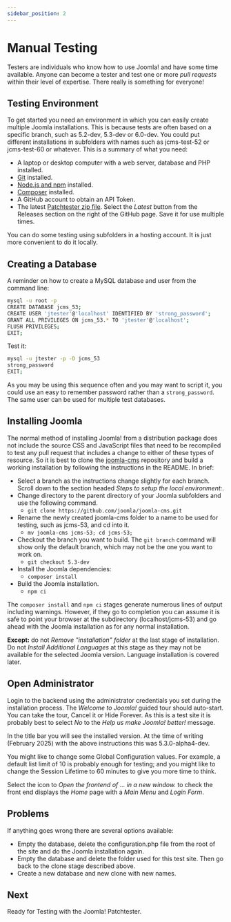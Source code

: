 ```yaml
---
sidebar_position: 2
---
```


Manual Testing
==============

Testers are individuals who know how to use Joomla! and have some time available. Anyone can become a tester and test one or more *pull requests* within their level of expertise. There really is something for everyone!

## Testing Environment

To get started you need an environment in which you can easily create multiple Joomla installations. This is because tests are often based on a specific branch, such as 5.2-dev, 5.3-dev or 6.0-dev. You could put different installations in subfolders with names such as jcms-test-52 or jcms-test-60 or whatever. This is a summary of what you need:

- A laptop or desktop computer with a web server, database and PHP installed.
- [Git](https://git-scm.com/) installed.
- [Node.js and npm](https://docs.npmjs.com/downloading-and-installing-node-js-and-npm) installed.
- [Composer](https://getcomposer.org/) installed.
- A GitHub account to obtain an API Token.
- The latest [Patchtester zip file](https://github.com/joomla-extensions/patchtester). Select the *Latest* button from the Releases section on the right of the GitHub page. Save it for use multiple times.

You can do some testing using subfolders in a hosting account. It is just more convenient to do it locally.

## Creating a Database

A reminder on how to create a MySQL database and user from the command line:

```sh
mysql -u root -p
CREATE DATABASE jcms_53;
CREATE USER 'jtester'@'localhost' IDENTIFIED BY 'strong_password';
GRANT ALL PRIVILEGES ON jcms_53.* TO 'jtester'@'localhost';
FLUSH PRIVILEGES;
EXIT;
```

Test it:

```sh
mysql -u jtester -p -D jcms_53
strong_password
EXIT;
```

As you may be using this sequence often and you may want to script it, you could use an easy to remember password rather than a `strong_password`. The same user can be used for multiple test databases.

## Installing Joomla

The normal method of installing Joomla! from a distribution package does not include the source CSS and JavaScript files that need to be recompiled to test any pull request that includes a change to either of these types of resource. So it is best to clone the [joomla-cms](https://github.com/joomla/joomla-cms) repository and build a working installation by following the instructions in the README. In brief:

- Select a branch as the instructions change slightly for each branch. Scroll down to the section headed *Steps to setup the local environment:*.
- Change directory to the parent directory of your Joomla subfolders and use the following command.
    - `git clone https://github.com/joomla/joomla-cms.git`
- Rename the newly created joomla-cms folder to a name to be used for testing, such as jcms-53, and cd into it.
    - `mv joomla-cms jcms-53; cd jcms-53;`
- Checkout the branch you want to build. The `git branch` command will show only the default branch, which may not be the one you want to work on.
    - `git checkout 5.3-dev`
- Install the Joomla dependencies:
    - `composer install`
- Build the Joomla installation.
    - `npm ci`

The `composer install` and `npm ci` stages generate numerous lines of output including warnings. However, if they go to completion you can assume it is safe to point your browser at the subdirectory (localhost/jcms-53) and go ahead with the Joomla installation as for any normal installation.

**Except:** do not *Remove "installation" folder* at the last stage of installation. Do not *Install Additional Languages* at this stage as they may not be available for the selected Joomla version. Language installation is covered later.

## Open Administrator

Login to the backend using the administrator credentials you set during the installation process. The *Welcome to Joomla!* guided tour should auto-start. You can take the tour, Cancel it or Hide Forever. As this is a test site it is probably best to select *No* to the *Help us make Joomla! better!* message.

In the title bar you will see the installed version. At the time of writing (February 2025) with the above instructions this was 5.3.0-alpha4-dev.

You might like to change some Global Configuration values. For example, a default list limit of 10 is probably enough for testing; and you might like to change the Session Lifetime to 60 minutes to give you more time to think.

Select the icon to *Open the frontend of ... in a new window.* to check the front end displays the *Home* page with a *Main Menu* and *Login Form*.

## Problems

If anything goes wrong there are several options available:

- Empty the database, delete the configuration.php file from the root of the site and do the Joomla installation again.
- Empty the database and delete the folder used for this test site. Then go back to the clone stage described above.
- Create a new database and new clone with new names.

## Next

Ready for Testing with the Joomla! Patchtester.
